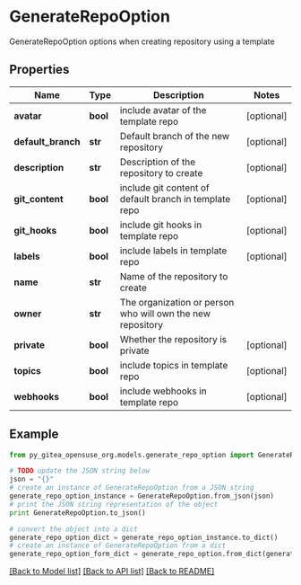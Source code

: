 # GenerateRepoOption

GenerateRepoOption options when creating repository using a template

## Properties
Name | Type | Description | Notes
------------ | ------------- | ------------- | -------------
**avatar** | **bool** | include avatar of the template repo | [optional] 
**default_branch** | **str** | Default branch of the new repository | [optional] 
**description** | **str** | Description of the repository to create | [optional] 
**git_content** | **bool** | include git content of default branch in template repo | [optional] 
**git_hooks** | **bool** | include git hooks in template repo | [optional] 
**labels** | **bool** | include labels in template repo | [optional] 
**name** | **str** | Name of the repository to create | 
**owner** | **str** | The organization or person who will own the new repository | 
**private** | **bool** | Whether the repository is private | [optional] 
**topics** | **bool** | include topics in template repo | [optional] 
**webhooks** | **bool** | include webhooks in template repo | [optional] 

## Example

```python
from py_gitea_opensuse_org.models.generate_repo_option import GenerateRepoOption

# TODO update the JSON string below
json = "{}"
# create an instance of GenerateRepoOption from a JSON string
generate_repo_option_instance = GenerateRepoOption.from_json(json)
# print the JSON string representation of the object
print GenerateRepoOption.to_json()

# convert the object into a dict
generate_repo_option_dict = generate_repo_option_instance.to_dict()
# create an instance of GenerateRepoOption from a dict
generate_repo_option_form_dict = generate_repo_option.from_dict(generate_repo_option_dict)
```
[[Back to Model list]](../README.md#documentation-for-models) [[Back to API list]](../README.md#documentation-for-api-endpoints) [[Back to README]](../README.md)


